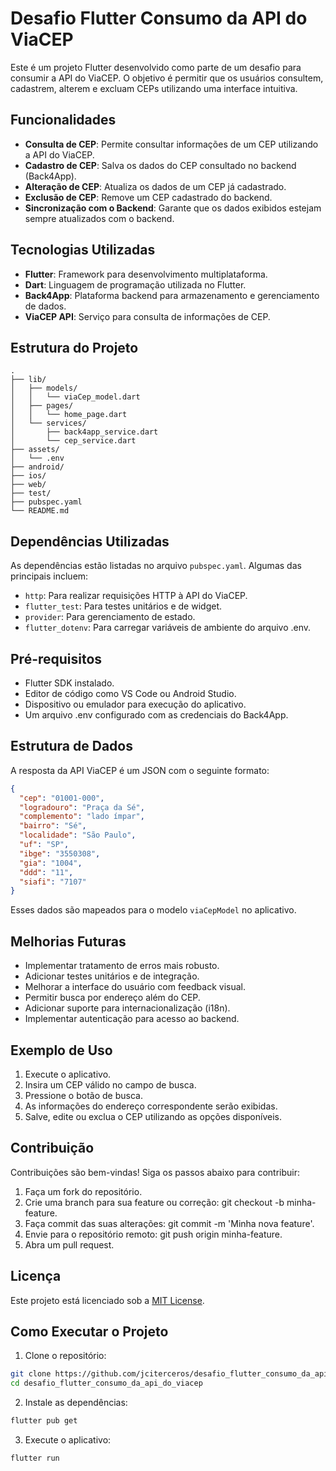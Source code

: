 # Desafio Flutter Consumo da API do ViaCEP

Este é um projeto Flutter desenvolvido como parte de um desafio para consumir a API do ViaCEP. O objetivo é permitir que os usuários consultem, cadastrem, alterem e excluam CEPs utilizando uma interface intuitiva.

## Funcionalidades

- **Consulta de CEP**: Permite consultar informações de um CEP utilizando a API do ViaCEP.
- **Cadastro de CEP**: Salva os dados do CEP consultado no backend (Back4App).
- **Alteração de CEP**: Atualiza os dados de um CEP já cadastrado.
- **Exclusão de CEP**: Remove um CEP cadastrado do backend.
- **Sincronização com o Backend**: Garante que os dados exibidos estejam sempre atualizados com o backend.

## Tecnologias Utilizadas

- **Flutter**: Framework para desenvolvimento multiplataforma.
- **Dart**: Linguagem de programação utilizada no Flutter.
- **Back4App**: Plataforma backend para armazenamento e gerenciamento de dados.
- **ViaCEP API**: Serviço para consulta de informações de CEP.

## Estrutura do Projeto

```plaintext
.
├── lib/
│   ├── models/
│   │   └── viaCep_model.dart
│   ├── pages/
│   │   └── home_page.dart
│   └── services/
│       ├── back4app_service.dart
│       └── cep_service.dart
├── assets/
│   └── .env
├── android/
├── ios/
├── web/
├── test/
├── pubspec.yaml
└── README.md
```
## Dependências Utilizadas

As dependências estão listadas no arquivo `pubspec.yaml`. Algumas das principais incluem:

- `http`: Para realizar requisições HTTP à API do ViaCEP.
- `flutter_test`: Para testes unitários e de widget.
- `provider`: Para gerenciamento de estado.
- `flutter_dotenv`: Para carregar variáveis de ambiente do arquivo .env.

## Pré-requisitos

- Flutter SDK instalado.
- Editor de código como VS Code ou Android Studio.
- Dispositivo ou emulador para execução do aplicativo.
- Um arquivo .env configurado com as credenciais do Back4App.

## Estrutura de Dados

A resposta da API ViaCEP é um JSON com o seguinte formato:

```json
{
  "cep": "01001-000",
  "logradouro": "Praça da Sé",
  "complemento": "lado ímpar",
  "bairro": "Sé",
  "localidade": "São Paulo",
  "uf": "SP",
  "ibge": "3550308",
  "gia": "1004",
  "ddd": "11",
  "siafi": "7107"
}
```

Esses dados são mapeados para o modelo `viaCepModel` no aplicativo.

## Melhorias Futuras

- Implementar tratamento de erros mais robusto.
- Adicionar testes unitários e de integração.
- Melhorar a interface do usuário com feedback visual.
- Permitir busca por endereço além do CEP.
- Adicionar suporte para internacionalização (i18n).
- Implementar autenticação para acesso ao backend.

## Exemplo de Uso

1. Execute o aplicativo.
2. Insira um CEP válido no campo de busca.
3. Pressione o botão de busca.
4. As informações do endereço correspondente serão exibidas.
5. Salve, edite ou exclua o CEP utilizando as opções disponíveis.

## Contribuição

Contribuições são bem-vindas! Siga os passos abaixo para contribuir:

1. Faça um fork do repositório.
2. Crie uma branch para sua feature ou correção: git checkout -b minha-feature.
3. Faça commit das suas alterações: git commit -m 'Minha nova feature'.
4. Envie para o repositório remoto: git push origin minha-feature.
5. Abra um pull request.

## Licença

Este projeto está licenciado sob a [MIT License](LICENSE).

## Como Executar o Projeto

1. Clone o repositório:

```bash
git clone https://github.com/jciterceros/desafio_flutter_consumo_da_api_do_viacep.git
cd desafio_flutter_consumo_da_api_do_viacep
```

2. Instale as dependências:

```bash
flutter pub get
```

3. Execute o aplicativo:

```bash
flutter run
```